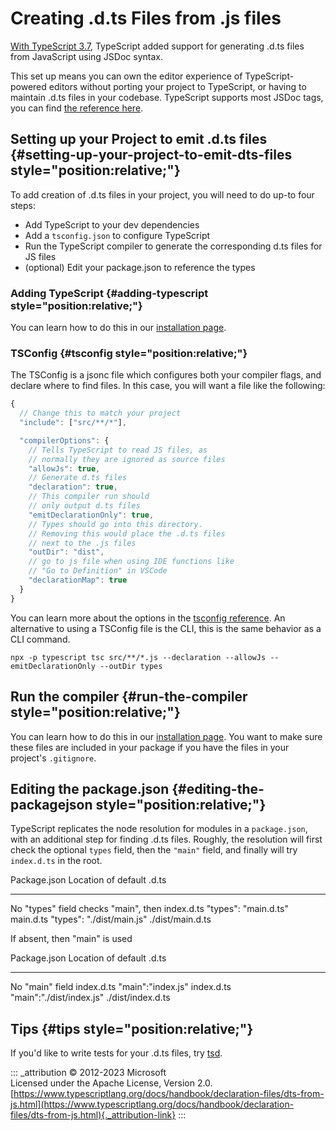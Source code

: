 # Creating .d.ts Files from .js files

[With TypeScript
3.7](https://www.typescriptlang.org/docs/handbook/release-notes/typescript-3-7.html#--declaration-and---allowjs),
TypeScript added support for generating .d.ts files from JavaScript
using JSDoc syntax.

This set up means you can own the editor experience of
TypeScript-powered editors without porting your project to TypeScript,
or having to maintain .d.ts files in your codebase. TypeScript supports
most JSDoc tags, you can find [the reference
here](../type-checking-javascript-files#supported-jsdoc).

## Setting up your Project to emit .d.ts files {#setting-up-your-project-to-emit-dts-files style="position:relative;"}

To add creation of .d.ts files in your project, you will need to do
up-to four steps:

-   Add TypeScript to your dev dependencies
-   Add a `tsconfig.json` to configure TypeScript
-   Run the TypeScript compiler to generate the corresponding d.ts files
    for JS files
-   (optional) Edit your package.json to reference the types

### Adding TypeScript {#adding-typescript style="position:relative;"}

You can learn how to do this in our [installation
page](https://www.typescriptlang.org/download).

### TSConfig {#tsconfig style="position:relative;"}

The TSConfig is a jsonc file which configures both your compiler flags,
and declare where to find files. In this case, you will want a file like
the following:

```ts
{
  // Change this to match your project
  "include": ["src/**/*"],

  "compilerOptions": {
    // Tells TypeScript to read JS files, as
    // normally they are ignored as source files
    "allowJs": true,
    // Generate d.ts files
    "declaration": true,
    // This compiler run should
    // only output d.ts files
    "emitDeclarationOnly": true,
    // Types should go into this directory.
    // Removing this would place the .d.ts files
    // next to the .js files
    "outDir": "dist",
    // go to js file when using IDE functions like
    // "Go to Definition" in VSCode
    "declarationMap": true
  }
}
```

You can learn more about the options in the [tsconfig
reference](https://www.typescriptlang.org/tsconfig). An alternative to
using a TSConfig file is the CLI, this is the same behavior as a CLI
command.

```shell
npx -p typescript tsc src/**/*.js --declaration --allowJs --emitDeclarationOnly --outDir types
```

## Run the compiler {#run-the-compiler style="position:relative;"}

You can learn how to do this in our [installation
page](https://www.typescriptlang.org/download). You want to make sure
these files are included in your package if you have the files in your
project's `.gitignore`.

## Editing the package.json {#editing-the-packagejson style="position:relative;"}

TypeScript replicates the node resolution for modules in a
`package.json`, with an additional step for finding .d.ts files.
Roughly, the resolution will first check the optional `types` field,
then the `"main"` field, and finally will try `index.d.ts` in the root.

  Package.json                Location of default .d.ts
  --------------------------- --------------------------------
  No "types" field            checks "main", then index.d.ts
  "types": "main.d.ts"        main.d.ts
  "types": "./dist/main.js"   ./dist/main.d.ts

If absent, then "main" is used

  Package.json               Location of default .d.ts
  -------------------------- ---------------------------
  No "main" field            index.d.ts
  "main":"index.js"          index.d.ts
  "main":"./dist/index.js"   ./dist/index.d.ts

## Tips {#tips style="position:relative;"}

If you'd like to write tests for your .d.ts files, try
[tsd](https://github.com/SamVerschueren/tsd).

::: _attribution
© 2012-2023 Microsoft\
Licensed under the Apache License, Version 2.0.\
[https://www.typescriptlang.org/docs/handbook/declaration-files/dts-from-js.html](https://www.typescriptlang.org/docs/handbook/declaration-files/dts-from-js.html){._attribution-link}
:::

